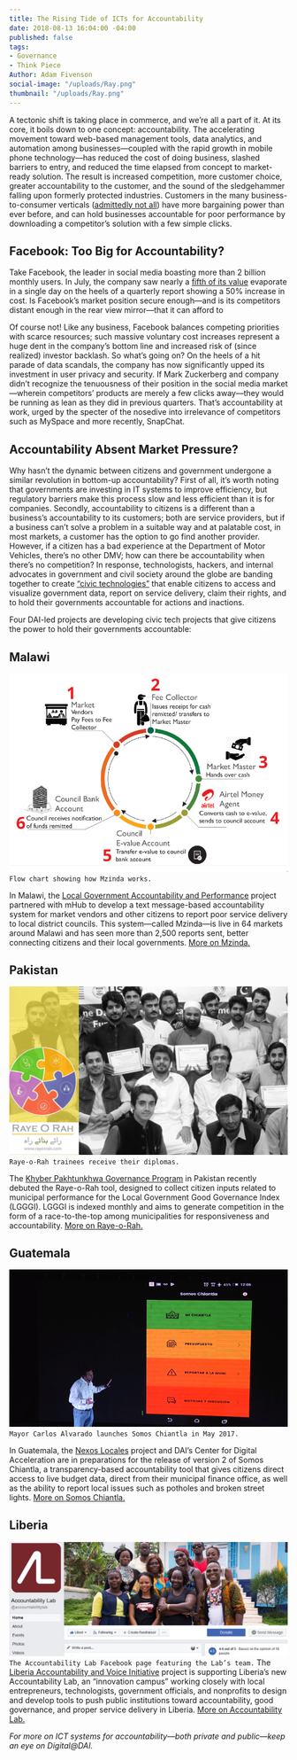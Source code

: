 ```yaml
---
title: The Rising Tide of ICTs for Accountability
date: 2018-08-13 16:04:00 -04:00
published: false
tags:
- Governance
- Think Piece
Author: Adam Fivenson
social-image: "/uploads/Ray.png"
thumbnail: "/uploads/Ray.png"
---
```


A tectonic shift is taking place in commerce, and we’re all a part of it. At its core, it boils down to one concept: accountability. The accelerating movement toward web-based management tools, data analytics, and automation among businesses—coupled with the rapid growth in mobile phone technology—has reduced the cost of doing business, slashed barriers to entry, and reduced the time elapsed from concept to market-ready solution. The result is increased competition, more customer choice, greater accountability to the customer, and the sound of the sledgehammer falling upon formerly protected industries. Customers in the many business-to-consumer verticals ([admittedly not all](https://www.washingtonpost.com/news/theworldpost/wp/2018/08/13/middle-class/?hpid=hp_no-name_opinion-card-f-2%3Ahomepage%2Fstory)) have more bargaining power than ever before, and can hold businesses accountable for poor performance by downloading a competitor’s solution with a few simple clicks.

<!--more-->

## Facebook: Too Big for Accountability?

Take Facebook, the leader in social media boasting more than 2 billion monthly users. In July, the company saw nearly a [fifth of its value](https://www.msn.com/en-us/money/topstocks/why-facebook-inc-stock-dropped-112percent-in-july/ar-BBLHLym) evaporate in a single day on the heels of a quarterly report showing a 50% increase in cost. Is Facebook’s market position secure enough—and is its competitors distant enough in the rear view mirror—that it can afford to 

Of course not! Like any business, Facebook balances competing priorities with scarce resources; such massive voluntary cost increases represent a huge dent in the company’s bottom line and increased risk of (since realized) investor backlash. So what’s going on? On the heels of a hit parade of data scandals, the company has now significantly upped its investment in user privacy and security. If Mark Zuckerberg and company didn’t recognize the tenuousness of their position in the social media market—wherein competitors’ products are merely a few clicks away—they would be running as lean as they did in previous quarters. That’s accountability at work, urged by the specter of the nosedive into irrelevance of competitors such as MySpace and more recently, SnapChat. 

## Accountability Absent Market Pressure?

Why hasn’t the dynamic between citizens and government undergone a similar revolution in bottom-up accountability? First of all, it’s worth noting that governments are investing in IT systems to improve efficiency, but regulatory barriers make this process slow and less efficient than it is for companies. Secondly, accountability to citizens is a different than a business’s accountability to its customers; both are service providers, but if a business can’t solve a problem in a suitable way and at palatable cost, in most markets, a customer has the option to go find another provider. However, if a citizen has a bad experience at the Department of Motor Vehicles, there’s no other DMV; how can there be accountability when there’s no competition? In response, technologists, hackers, and internal advocates in government and civil society around the globe are banding together to create [“civic technologies”](https://en.wikipedia.org/wiki/Civic_technology) that enable citizens to access and visualize government data, report on service delivery, claim their rights, and to hold their governments accountable for actions and inactions. 

Four DAI-led projects are developing civic tech projects that give citizens the power to hold their governments accountable:

## Malawi 
![LGAP graphic.PNG](/uploads/LGAP%20graphic.PNG)
`Flow chart showing how Mzinda works.`

In Malawi, the [Local Government Accountability and Performance](https://www.dai.com/our-work/projects/malawi-local-government-accountability-and-performance-lgap) project partnered with mHub to develop a text message-based accountability system for market vendors and other citizens to report poor service delivery to local district councils. This system—called Mzinda—is live in 64 markets around Malawi and has seen more than 2,500 reports sent, better connecting citizens and their local governments. [More on Mzinda.](http://mzinda.com/home)

## Pakistan 
![RR.PNG](/uploads/RR.PNG)
`Raye-o-Rah trainees receive their diplomas.`

The [Khyber Pakhtunkhwa Governance Program](https://www.dai.com/our-work/projects/pakistan-khyber-pakhtunkhwa-governance-program-kpg) in Pakistan recently debuted the Raye-o-Rah tool, designed to collect citizen inputs related to municipal performance for the Local Government Good Governance Index (LGGGI). LGGGI is indexed monthly and aims to generate competition in the form of a race-to-the-top among municipalities for responsiveness and accountability. [More on Raye-o-Rah.](www.rayeorah.comz) 

## Guatemala 
![main menu.png](/uploads/main%20menu.png)
`Mayor Carlos Alvarado launches Somos Chiantla in May 2017.`

In Guatemala, the [Nexos Locales](https://www.dai.com/our-work/projects/guatemala-nexos-locales) project and DAI’s Center for Digital Acceleration are in preparations for the release of version 2 of Somos Chiantla, a transparency-based accountability tool that gives citizens direct access to live budget data, direct from their municipal finance office, as well as the ability to report local issues such as potholes and broken street lights. [More on Somos Chiantla.]( https://dai-global-digital.com/forking-with-design-thinking-in-guatemala.html)

## Liberia
![AL.PNG](/uploads/AL.PNG)
`The Accountability Lab Facebook page featuring the Lab’s team.`
The [Liberia Accountability and Voice Initiative](https://www.dai.com/our-work/projects/liberia-accountability-and-voice-initiative-lavi) project is supporting Liberia’s new Accountability Lab, an “innovation campus” working closely with local entrepreneurs, technologists, government officials, and nonprofits to design and develop tools to push public institutions toward accountability, good governance, and proper service delivery in Liberia. [More on Accountability Lab.](https://www.facebook.com/accountabilitylab) 

*For more on ICT systems for accountability—both private and public—keep an eye on Digital@DAI.*